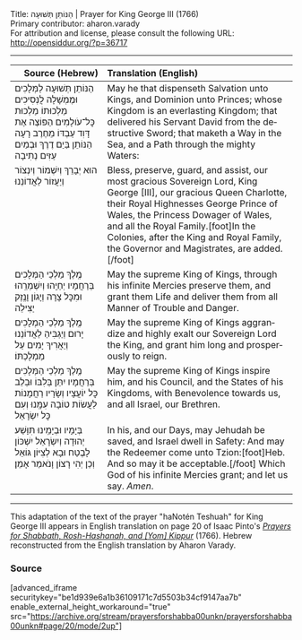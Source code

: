 <html>
<head></head>
<body>
Title: הַנּוֹתֵן תְּשׁוּעָה | Prayer for King George III (1766)<br />
Primary contributor: aharon.varady<br />
For attribution and license, please consult the following URL: <a href="http://opensiddur.org/?p=36717">http://opensiddur.org/?p=36717</a>
<p />
<hr />

<table style="margin-left: auto;margin-right: auto;" class="draggable">
<thead><tr><th id="x" style="text-align: right;">Source (Hebrew)</th><th style="text-align: left;">Translation (English)</th></tr></thead>
<tbody>
<tr><td style="vertical-align:top;">
<div class="liturgy" lang="he">
הַנּוֹתֵן תְּשׁוּעָה לַמְּלָכִים
וּמֶמְשָׁלָה לֲנְּסִיכִים
מַלְכוּתוֹ מַלְכוּת כׇּל־עֹולָמִים
הַפּוֹצֶה אֶת דָּוִד עַבְדּוֹ מֵחֶרֶב רָעָה
הַנּוֹתֵן בַּיַם דֶרֶךְ
וּבְמַיִם עַזִּים נְתִיבָה
</span></div></td>
 
<td style="vertical-align:top;">
<div class="english" lang="en">
May he that dispenseth Salvation unto Kings, 
and Dominion unto Princes; 
whose Kingdom is an everlasting Kingdom; 
that delivered his Servant David from the destructive Sword; 
that maketh a Way in the Sea, 
and a Path through the mighty Waters: 
</div></td></tr>


<tr><td style="vertical-align:top;">
<div class="liturgy" lang="he">
הוּא יְבָרֵךְ וְיִשְׁמוֹר וְיִנְצוֹר וְיַעֲזוֹר 
לַאֲדוֹנֵנוּ
</span></div></td>
 
<td style="vertical-align:top;">
<div class="english" lang="en">
Bless, preserve, guard, and assist, 
our most gracious Sovereign Lord, 
King George [III], 
our gracious Queen Charlotte, 
their Royal Highnesses George Prince of Wales, 
the Princess Dowager of Wales, 
and all the Royal Family.[foot]In the Colonies, after the King and Royal Family, the Governor and Magistrates, are added.[/foot] 
</div></td></tr>


<tr><td style="vertical-align:top;">
<div class="liturgy" lang="he">
מֶֽלֶךְ מַלְכֵי הַמְּלָכִים 
בְּרַחֲמָיו יְחַיֵֽהוּ
וְיִשְׁמְרֵֽהוּ וּמִכׇּל צָרָה וְיָגוֹן וָנֶֽזֶק יַצִּילֵה
</span></div></td>
 
<td style="vertical-align:top;">
<div class="english" lang="en">
May the supreme King of Kings, 
through his infinite Mercies preserve them, and grant them Life 
and deliver them from all Manner of Trouble and Danger. 
</div></td></tr>


<tr><td style="vertical-align:top;">
<div class="liturgy" lang="he">
מֶֽלֶךְ מַלְכֵי הַמְלָכִים
יָרוּם וְיַגְבִּיהַ לַאֲדוֹנֵנוּ
וְיַאֲרִיךְ יָמִים עַל מַמְלָכְתּוֹ׃
</span></div></td>
 
<td style="vertical-align:top;">
<div class="english" lang="en">
May the supreme King of Kings 
aggrandize and highly exalt our Sovereign Lord the King, 
and grant him long and prosperously to reign. 
</div></td></tr>


<tr><td style="vertical-align:top;">
<div class="liturgy" lang="he">
מֶֽלֶךְ מַלְכֵי הַמְּלָכִים בְּרַחֲמָיו יִתֵּן בְּלִבּוֹ
וּבְלֵב כׇּל יוֹעֲצָיו וְשָׂרָיו
רַחֲמָנוֹת לַעֲשׂוֹת טוֹבָה עִמָּֽנוּ
וְעִם כׇּל יִשְׂרָאֵל
</span></div></td>
 
<td style="vertical-align:top;">
<div class="english" lang="en">
May the supreme King of Kings inspire him, 
and his Council, and the States of his Kingdoms, 
with Benevolence towards us, 
and all Israel, our Brethren. 
</div></td></tr>


<tr><td style="vertical-align:top;">
<div class="liturgy" lang="he">
בְּיָמָיו וּבְיָמֵֽינוּ
תִּוָּשַׁע יְהוּדָה
וְיִשְׂרָאֵל יִשְׁכּוֹן לָבֶטַח
וּבָא לְצִיּוֹן גּוֹאֵל
וְכֵן יְהִי רָצוֹן
וָנֺאמַר אָמֵן׃
</span></div></td>
 
<td style="vertical-align:top;">
<div class="english" lang="en">
In his, and our Days, 
may Jehudah be saved, 
and Israel dwell in Safety: 
And may the Redeemer come unto Tzion:[foot]Heb. And so may it be acceptable.[/foot] 
Which God of his infinite Mercies grant; 
and let us say. <em>Amen</em>. 
</div></td></tr>
</tbody></table>

<hr />

This adaptation of the text of the prayer "haNotén Teshuah" for King George III appears in English translation on page 20 of Isaac Pinto's <em><a href="https://opensiddur.org/?p=33113">Prayers for Shabbath, Rosh-Hashanah, and [Yom] Kippur</a></em> (1766). Hebrew reconstructed from the English translation by Aharon Varady.

<h3>Source</h3>

[advanced_iframe securitykey="be1d939e6a1b36109171c7d5503b34cf9147aa7b" enable_external_height_workaround="true" src="https://archive.org/stream/prayersforshabba00unkn/prayersforshabba00unkn#page/20/mode/2up"]

&nbsp;
</body>
</html>